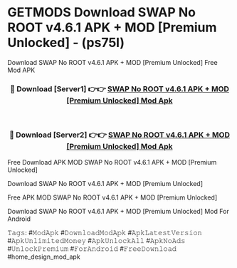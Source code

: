 # GETMODS Download SWAP No ROOT v4.6.1 APK + MOD [Premium Unlocked] - (ps75l)
Download SWAP No ROOT v4.6.1 APK + MOD [Premium Unlocked] Free Mod APK

<div align="center">
<h3>🔴 Download [Server1] 👉👉 <a href="https://apk-comot.site?title=SWAP_No_ROOT_v4.6.1_APK_+_MOD_[Premium_Unlocked]">SWAP No ROOT v4.6.1 APK + MOD [Premium Unlocked] Mod Apk</a></h3><br>

<h3>🔴 Download [Server2] 👉👉 <a href="https://apk-comot.site?title=SWAP_No_ROOT_v4.6.1_APK_+_MOD_[Premium_Unlocked]">SWAP No ROOT v4.6.1 APK + MOD [Premium Unlocked] Mod Apk</a></h3>
</div>


Free Download APK MOD SWAP No ROOT v4.6.1 APK + MOD [Premium Unlocked]

Download SWAP No ROOT v4.6.1 APK + MOD [Premium Unlocked] 

Free APK MOD SWAP No ROOT v4.6.1 APK + MOD [Premium Unlocked] 

Download SWAP No ROOT v4.6.1 APK + MOD [Premium Unlocked] Mod For Android

𝚃𝚊𝚐𝚜: #𝙼𝚘𝚍𝙰𝚙𝚔 #𝙳𝚘𝚠𝚗𝚕𝚘𝚊𝚍𝙼𝚘𝚍𝙰𝚙𝚔 #𝙰𝚙𝚔𝙻𝚊𝚝𝚎𝚜𝚝𝚅𝚎𝚛𝚜𝚒𝚘𝚗 #𝙰𝚙𝚔𝚄𝚗𝚕𝚒𝚖𝚒𝚝𝚎𝚍𝙼𝚘𝚗𝚎𝚢 #𝙰𝚙𝚔𝚄𝚗𝚕𝚘𝚌𝚔𝙰𝚕𝚕 #𝙰𝚙𝚔𝙽𝚘𝙰𝚍𝚜 #𝚄𝚗𝚕𝚘𝚌𝚔𝙿𝚛𝚎𝚖𝚒𝚞𝚖 #𝙵𝚘𝚛𝙰𝚗𝚍𝚛𝚘𝚒𝚍 #𝙵𝚛𝚎𝚎𝙳𝚘𝚠𝚗𝚕𝚘𝚊𝚍 #home_design_mod_apk